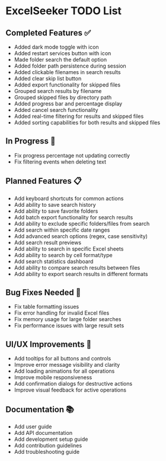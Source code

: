 # ExcelSeeker TODO List

## Completed Features ✅

- Added dark mode toggle with icon
- Added restart services button with icon
- Made folder search the default option
- Added folder path persistence during session
- Added clickable filenames in search results
- Added clear skip list button
- Added export functionality for skipped files
- Grouped search results by filename
- Grouped skipped files by directory path
- Added progress bar and percentage display
- Added cancel search functionality
- Added real-time filtering for results and skipped files
- Added sorting capabilities for both results and skipped files

## In Progress 🚧

- Fix progress percentage not updating correctly
- Fix filtering events when deleting text

## Planned Features 📋

- Add keyboard shortcuts for common actions
- Add ability to save search history
- Add ability to save favorite folders
- Add batch export functionality for search results
- Add ability to exclude specific folders/files from search
- Add search within specific date ranges
- Add advanced search options (regex, case sensitivity)
- Add search result previews
- Add ability to search in specific Excel sheets
- Add ability to search by cell format/type
- Add search statistics dashboard
- Add ability to compare search results between files
- Add ability to export search results in different formats

## Bug Fixes Needed 🐛

- Fix table formatting issues
- Fix error handling for invalid Excel files
- Fix memory usage for large folder searches
- Fix performance issues with large result sets

## UI/UX Improvements 🎨

- Add tooltips for all buttons and controls
- Improve error message visibility and clarity
- Add loading animations for all operations
- Improve mobile responsiveness
- Add confirmation dialogs for destructive actions
- Improve visual feedback for active operations

## Documentation 📚

- Add user guide
- Add API documentation
- Add development setup guide
- Add contribution guidelines
- Add troubleshooting guide
